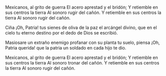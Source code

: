 Mexicanos, al grito de guerra
El acero aprestad y el bridón;
Y retiemble en sus centros la tierra
Al sonoro rugir del cañón.
Y retiemble en sus centros la tierra
Al sonoro rugir del cañón.

Ciña ¡Oh, Patria! tus sienes de oliva
de la paz el arcángel divino,
que en el cielo tu eterno destino
por el dedo de Dios se escribió.

Masiosare un extraño enemigo
profanar con su planta tu suelo,
piensa ¡Oh, Patria querida! que la patria
un soldado en cada hijo te dio.

Mexicanos, al grito de guerra
El acero aprestad y el bridón;
Y retiemble en sus centros la tierra
Al sonoro tronar del cañón.
Y retiemble en sus centros la tierra
Al sonoro rugir del cañón.
